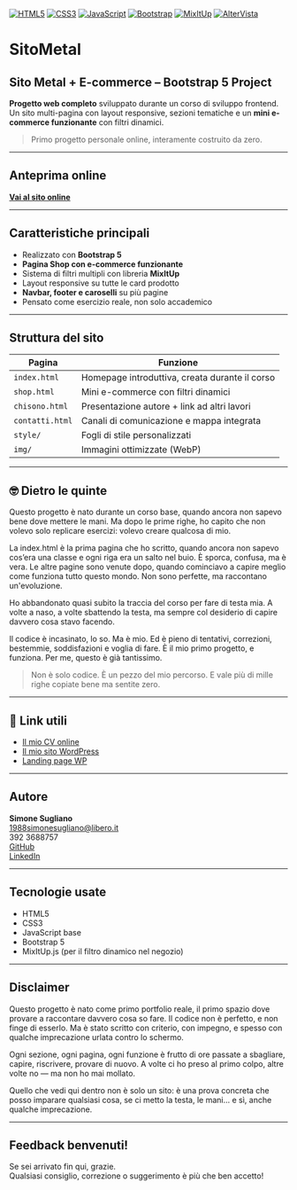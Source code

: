 [![HTML5](https://img.shields.io/badge/HTML5-E34F26?style=for-the-badge&logo=html5&logoColor=white)](INFOhtml.md)
[![CSS3](https://img.shields.io/badge/CSS3-1572B6?style=for-the-badge&logo=css3&logoColor=white)](INFOcss.md)
[![JavaScript](https://img.shields.io/badge/JavaScript-F7DF1E?style=for-the-badge&logo=javascript&logoColor=black)](INFOjs.md)
[![Bootstrap](https://img.shields.io/badge/Bootstrap-7952B3?style=for-the-badge&logo=bootstrap&logoColor=white)](INFObootstrap.md)
[![MixItUp](https://img.shields.io/badge/MixItUp.js-lightgrey?style=for-the-badge)](INFOmixitup.md)
[![AlterVista](https://img.shields.io/badge/AlterVista-F58220?style=for-the-badge)](INFOaltervista.md)


# SitoMetal
## Sito Metal + E-commerce – Bootstrap 5 Project


**Progetto web completo** sviluppato durante un corso di sviluppo frontend.  
Un sito multi-pagina con layout responsive, sezioni tematiche e un **mini e-commerce funzionante** con filtri dinamici.

> Primo progetto personale online, interamente costruito da zero.

---
## Anteprima online

[**Vai al sito online**](http://supermegaprove.altervista.org)

---
## Caratteristiche principali

- Realizzato con **Bootstrap 5**
- **Pagina Shop con e-commerce funzionante**
- Sistema di filtri multipli con libreria **MixItUp**
- Layout responsive su tutte le card prodotto
- **Navbar, footer e caroselli** su più pagine
- Pensato come esercizio reale, non solo accademico

---

## Struttura del sito

| Pagina         | Funzione                                      |
|----------------|-----------------------------------------------|
| `index.html`   | Homepage introduttiva, creata durante il corso |
| `shop.html`    | Mini e-commerce con filtri dinamici           |
| `chisono.html` | Presentazione autore + link ad altri lavori   |
| `contatti.html`| Canali di comunicazione e mappa integrata     |
| `style/`       | Fogli di stile personalizzati                 |
| `img/`         | Immagini ottimizzate (WebP)                   |

---



## 🤓 Dietro le quinte

Questo progetto è nato durante un corso base, quando ancora non sapevo bene dove mettere le mani.
Ma dopo le prime righe, ho capito che non volevo solo replicare esercizi: volevo creare qualcosa di mio.

La index.html è la prima pagina che ho scritto, quando ancora non sapevo cos’era una classe e ogni riga era un salto nel buio.
È sporca, confusa, ma è vera. Le altre pagine sono venute dopo, quando cominciavo a capire meglio come funziona tutto questo mondo.
Non sono perfette, ma raccontano un'evoluzione.

Ho abbandonato quasi subito la traccia del corso per fare di testa mia.
A volte a naso, a volte sbattendo la testa, ma sempre col desiderio di capire davvero cosa stavo facendo.

Il codice è incasinato, lo so. Ma è mio.
Ed è pieno di tentativi, correzioni, bestemmie, soddisfazioni e voglia di fare.
È il mio primo progetto, e funziona.
Per me, questo è già tantissimo.

> Non è solo codice. È un pezzo del mio percorso. E vale più di mille righe copiate bene ma sentite zero.
---

## 📎 Link utili

- [Il mio CV online](https://sitocv.altervista.org)
- [Il mio sito WordPress](https://supermegaprovesito.altervista.org)
- [Landing page WP](https://paginaprova.altervista.org)

---

## Autore

**Simone Sugliano**  
1988simonesugliano@libero.it  
392 3688757  
[GitHub](https://github.com/simonesugliano)  
[LinkedIn](https://www.linkedin.com/in/simone-sugliano-95388022b/)

---

## Tecnologie usate

- HTML5
- CSS3
- JavaScript base
- Bootstrap 5
- MixItUp.js (per il filtro dinamico nel negozio)

---

## Disclaimer

Questo progetto è nato come primo portfolio reale, il primo spazio dove provare a raccontare davvero cosa so fare.
Il codice non è perfetto, e non finge di esserlo.
Ma è stato scritto con criterio, con impegno, e spesso con qualche imprecazione urlata contro lo schermo.

Ogni sezione, ogni pagina, ogni funzione è frutto di ore passate a sbagliare, capire, riscrivere, provare di nuovo.
A volte ci ho preso al primo colpo, altre volte no — ma non ho mai mollato.

Quello che vedi qui dentro non è solo un sito:
è una prova concreta che posso imparare qualsiasi cosa, se ci metto la testa, le mani… e sì, anche qualche imprecazione.

---

## Feedback benvenuti!

Se sei arrivato fin qui, grazie.  
Qualsiasi consiglio, correzione o suggerimento è più che ben accetto!

